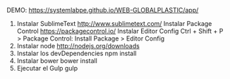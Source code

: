 DEMO: https://systemlabpe.github.io/WEB-GLOBALPLASTIC/app/

1. Instalar SublimeText
	http://www.sublimetext.com/
	Instalar Package Control
		https://packagecontrol.io/
	Instalar Editor Config
		Ctrl + Shift + P > Package Control: Install Package > Editor Config
2. Instalar node 
	http://nodejs.org/downloads
3. Instalar los devDependencies
	npm install
4. Instalar bower 
	bower install
6. Ejecutar el Gulp
	gulp
